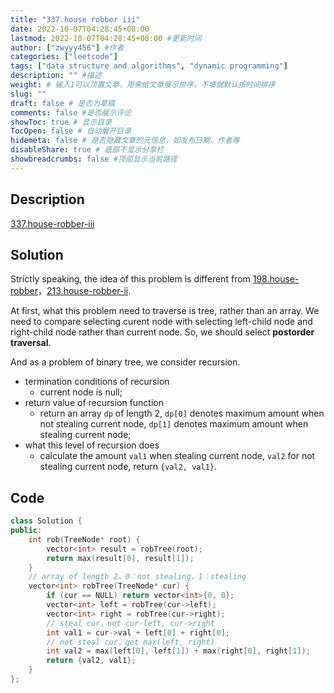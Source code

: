 ```yaml
---
title: "337.house robber iii"
date: 2022-10-07T04:28:45+08:00
lastmod: 2022-10-07T04:28:45+08:00 #更新时间
author: ["zwyyy456"] #作者
categories: ["leetcode"]
tags: ["data structure and algorithms", "dynamic programming"]
description: "" #描述
weight: # 输入1可以顶置文章，用来给文章展示排序，不填就默认按时间排序
slug: ""
draft: false # 是否为草稿
comments: false #是否展示评论
showToc: true # 显示目录
TocOpen: false # 自动展开目录
hidemeta: false # 是否隐藏文章的元信息，如发布日期、作者等
disableShare: true # 底部不显示分享栏
showbreadcrumbs: false #顶部显示当前路径
---
```

## Description
[337.house-robber-iii](https://leetcode.com/problems/house-robber-iii/)

## Solution
Strictly speaking, the idea of this problem is different from [198.house-robber](https://leetcode.com/problems/house-robber/)，[213.house-robber-ii](https://leetcode.com/problems/house-robber-ii/).

At first, what this problem need to traverse is tree, rather than an array. We need to compare selecting curent node with selecting left-child node and right-child node rather than current node. So, we should select **postorder traversal**.

And as a problem of binary tree, we consider recursion.
- termination conditions of recursion
    - current node is null;
- return value of recursion function
    - return an array `dp` of length 2, `dp[0]` denotes maximum amount when not stealing current node, `dp[1]` denotes maximum amount when stealing current node;
- what this level of recursion does
    - calculate the amount `val1` when stealing current node, `val2` for not stealing current node, return `{val2, val1}`.

## Code
```cpp
class Solution {
public:
    int rob(TreeNode* root) {
        vector<int> result = robTree(root);
        return max(result[0], result[1]);
    }
    // array of length 2，0：not stealing，1：stealing
    vector<int> robTree(TreeNode* cur) {
        if (cur == NULL) return vector<int>{0, 0};
        vector<int> left = robTree(cur->left);
        vector<int> right = robTree(cur->right);
        // steal cur，not cur-left, cur->right
        int val1 = cur->val + left[0] + right[0];
        // not steal cur，get max(left, right)
        int val2 = max(left[0], left[1]) + max(right[0], right[1]);
        return {val2, val1};
    }
};
```


